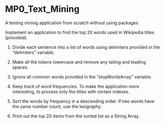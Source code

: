 # MP0_Text_Mining
A texting mining application from scratch without using packages


Implement an application to find the top 20 words used in Wikipedia titles (provided). 

1. Divide each sentence into a list of words using delimiters provided in the “delimiters” variable.

2.  Make all the tokens lowercase and remove any tailing and leading spaces.

3. Ignore all common words provided in the “stopWordsArray” variable.

4. Keep track of word frequencies. To make the application more interesting,  to process only the titles with certain indexes. 

5. Sort the words by frequency in a descending order. If two words have the same number count, use the lexigraphy. 

6. Print out the top 20 items from the sorted list as a String Array.
